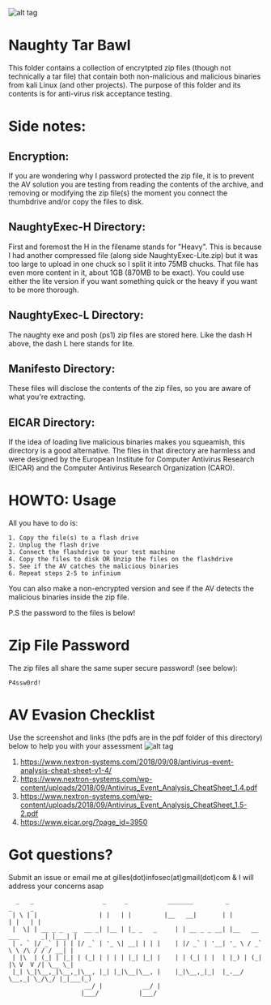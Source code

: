 ![alt tag](https://cdn-images-1.medium.com/max/1200/1*zHmD0vnFF9phLu2LIlJJpQ.png)

# Naughty Tar Bawl
This folder contains a collection of encrytpted zip files (though not technically a tar file) that contain both non-malicious and malicious binaries from kali Linux (and other projects). The purpose of this folder and its contents is for anti-virus risk acceptance testing. 

# Side notes: 
## Encryption:
If you are wondering why I password protected the zip file, it is to prevent the AV solution you are testing from reading the contents of the archive, and removing or modifying the zip file(s) the moment you connect the thumbdrive and/or copy the files to disk.

## NaughtyExec-H Directory:
First and foremost the H in the filename stands for "Heavy". This is because I had another compressed file (along side NaughtyExec-Lite.zip) but it was too large to upload in one chuck so I split it into 75MB chucks. That file has even more content in it, about 1GB (870MB to be exact). You could use either the lite version if you want something quick or the heavy if you want to be more thorough.

## NaughtyExec-L Directory:
The naughty exe and posh (ps1) zip files are stored here. Like the dash H above, the dash L here stands for lite.

## Manifesto Directory:
These files will disclose the contents of the zip files, so you are aware of what you're extracting. 

## EICAR Directory:
If the idea of loading live malicious binaries makes you squeamish, this directory is a good alternative. The files in that directory are harmless and were designed by the European Institute for Computer Antivirus Research (EICAR) and the Computer Antivirus Research Organization (CARO).

# HOWTO: Usage
All you have to do is:
```
1. Copy the file(s) to a flash drive 
2. Unplug the flash drive 
3. Connect the flashdrive to your test machine 
4. Copy the files to disk OR Unzip the files on the flashdrive 
5. See if the AV catches the malicious binaries
6. Repeat steps 2-5 to infinium
```
You can also make a non-encrypted version and see if the AV detects the malicious binaries inside the zip file.

P.S the password to the files is below!

# Zip File Password
The zip files all share the same super secure password! (see below):
```
P4ssw0rd!
```

# AV Evasion Checklist
Use the screenshot and links (the pdfs are in the pdf folder of this directory) below to help you with your assessment
![alt tag](https://www.nextron-systems.com/wp-content/uploads/2018/06/Screen-Shot-2018-05-12-at-11.55.11.png)
1. https://www.nextron-systems.com/2018/09/08/antivirus-event-analysis-cheat-sheet-v1-4/
2. https://www.nextron-systems.com/wp-content/uploads/2018/09/Antivirus_Event_Analysis_CheatSheet_1.4.pdf
3. https://www.nextron-systems.com/wp-content/uploads/2018/09/Antivirus_Event_Analysis_CheatSheet_1.5-2.pdf
4. https://www.eicar.org/?page_id=3950

# Got questions?
Submit an issue or email me at gilles(dot)infosec(at)gmail(dot)com & I will address your concerns asap

```
  _   _                   _     _           _______         _                    _     _ 
 | \ | |                 | |   | |         |__   __|       | |                  | |   | |
 |  \| | __ _ _   _  __ _| |__ | |_ _   _     | | __ _ _ __| |__   __ ___      _| |___| |
 | . ` |/ _` | | | |/ _` | '_ \| __| | | |    | |/ _` | '__| '_ \ / _` \ \ /\ / / / __| |
 | |\  | (_| | |_| | (_| | | | | |_| |_| |    | | (_| | |  | |_) | (_| |\ V  V /| \__ \_|
 |_| \_|\__,_|\__,_|\__, |_| |_|\__|\__, |    |_|\__,_|_|  |_.__/ \__,_| \_/\_/ |_|___(_)
                     __/ |           __/ |                                               
                    |___/           |___/                                                
```
